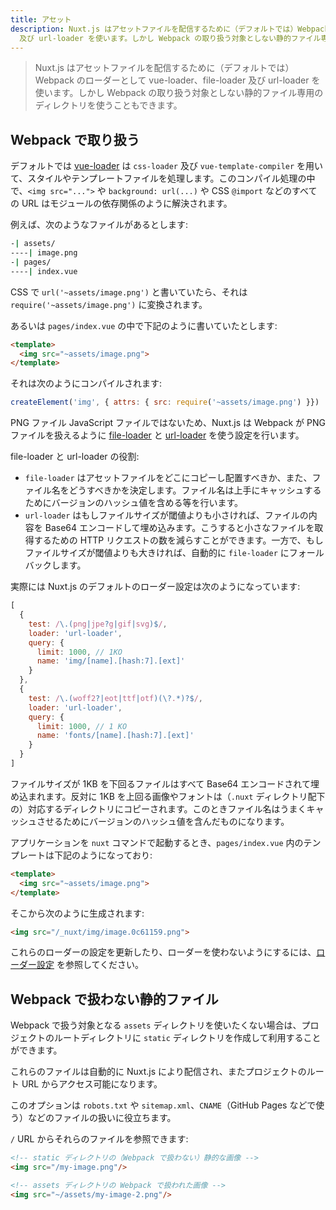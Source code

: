 ```yaml
---
title: アセット
description: Nuxt.js はアセットファイルを配信するために（デフォルトでは）Webpack のローダーとして vue-loader、file-loader
  及び url-loader を使います。しかし Webpack の取り扱う対象としない静的ファイル専用のディレクトリを使うこともできます。
---
```


> Nuxt.js はアセットファイルを配信するために（デフォルトでは）Webpack のローダーとして vue-loader、file-loader 及び url-loader を使います。しかし Webpack の取り扱う対象としない静的ファイル専用のディレクトリを使うこともできます。

## Webpack で取り扱う

デフォルトでは [vue-loader](http://vue-loader.vuejs.org/en/) は `css-loader` 及び `vue-template-compiler` を用いて、スタイルやテンプレートファイルを処理します。このコンパイル処理の中で、`<img src="...">` や `background: url(...)` や CSS `@import` などのすべての URL はモジュールの依存関係のように解決されます。

例えば、次のようなファイルがあるとします:

```bash
-| assets/
----| image.png
-| pages/
----| index.vue
```

CSS で `url('~assets/image.png')` と書いていたら、それは `require('~assets/image.png')` に変換されます。

あるいは `pages/index.vue` の中で下記のように書いていたとします:

```html
<template>
  <img src="~assets/image.png">
</template>
```

それは次のようにコンパイルされます:

```js
createElement('img', { attrs: { src: require('~assets/image.png') }})
```

PNG ファイル JavaScript ファイルではないため、Nuxt.js は Webpack が PNG ファイルを扱えるように [file-loader](https://github.com/webpack/file-loader) と [url-loader](https://github.com/webpack/url-loader) を使う設定を行います。

file-loader と url-loader の役割:

- `file-loader` はアセットファイルをどこにコピーし配置すべきか、また、ファイル名をどうすべきかを決定します。ファイル名は上手にキャッシュするためにバージョンのハッシュ値を含める等を行います。
- `url-loader` はもしファイルサイズが閾値よりも小さければ、ファイルの内容を Base64 エンコードして埋め込みます。こうすると小さなファイルを取得するための HTTP リクエストの数を減らすことができます。一方で、もしファイルサイズが閾値よりも大きければ、自動的に `file-loader` にフォールバックします。

実際には Nuxt.js のデフォルトのローダー設定は次のようになっています:

```js
[
  {
    test: /\.(png|jpe?g|gif|svg)$/,
    loader: 'url-loader',
    query: {
      limit: 1000, // 1KO
      name: 'img/[name].[hash:7].[ext]'
    }
  },
  {
    test: /\.(woff2?|eot|ttf|otf)(\?.*)?$/,
    loader: 'url-loader',
    query: {
      limit: 1000, // 1 KO
      name: 'fonts/[name].[hash:7].[ext]'
    }
  }
]
```

ファイルサイズが 1KB を下回るファイルはすべて Base64 エンコードされて埋め込まれます。反対に 1KB を上回る画像やフォントは（`.nuxt` ディレクトリ配下の）対応するディレクトリにコピーされます。このときファイル名はうまくキャッシュさせるためにバージョンのハッシュ値を含んだものになります。

アプリケーションを `nuxt` コマンドで起動するとき、`pages/index.vue` 内のテンプレートは下記のようになっており:

```html
<template>
  <img src="~assets/image.png">
</template>
```

そこから次のように生成されます:

```html
<img src="/_nuxt/img/image.0c61159.png">
```

これらのローダーの設定を更新したり、ローダーを使わないようにするには、[ローダー設定](/api/configuration-build#loaders) を参照してください。

## Webpack で扱わない静的ファイル

Webpack で扱う対象となる `assets` ディレクトリを使いたくない場合は、プロジェクトのルートディレクトリに `static` ディレクトリを作成して利用することができます。

これらのファイルは自動的に Nuxt.js により配信され、またプロジェクトのルート URL からアクセス可能になります。

このオプションは `robots.txt` や `sitemap.xml`、`CNAME`（GitHub Pages などで使う）などのファイルの扱いに役立ちます。

`/` URL からそれらのファイルを参照できます:

```html
<!-- static ディレクトリの（Webpack で扱わない）静的な画像 -->
<img src="/my-image.png"/>

<!-- assets ディレクトリの Webpack で扱われた画像 -->
<img src="~/assets/my-image-2.png"/>
```
